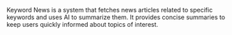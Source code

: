  Keyword News is a system that fetches news articles related to specific keywords and uses AI to summarize  them. It provides concise summaries to keep users quickly informed about topics of interest.

